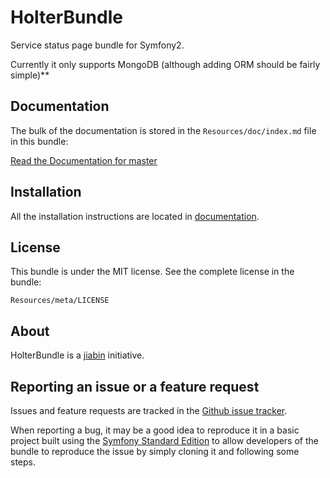 # HolterBundle

Service status page bundle for Symfony2.

Currently it only supports MongoDB (although adding ORM should be fairly simple)**

## Documentation

The bulk of the documentation is stored in the `Resources/doc/index.md` file in this bundle:

[Read the Documentation for master](https://github.com/jiabin/HolterBundle/blob/master/Resources/doc/index.md)

## Installation

All the installation instructions are located in [documentation](https://github.com/jiabin/HolterBundle/blob/master/Resources/doc/index.md).

## License

This bundle is under the MIT license. See the complete license in the bundle:
```
Resources/meta/LICENSE
```

## About

HolterBundle is a [jiabin](http://jiabin.net) initiative.

## Reporting an issue or a feature request

Issues and feature requests are tracked in the [Github issue tracker](https://github.com/jiabin/HolterBundle/issues).

When reporting a bug, it may be a good idea to reproduce it in a basic project built using the [Symfony Standard Edition](https://github.com/symfony/symfony-standard) to allow developers of the bundle to reproduce the issue by simply cloning it and following some steps.
